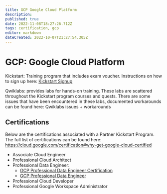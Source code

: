 ```yaml
---
title: GCP Google Cloud Platform
description: 
published: true
date: 2022-11-08T18:27:26.712Z
tags: certification, gcp
editor: markdown
dateCreated: 2022-10-07T21:27:54.305Z
---
```


# GCP: Google Cloud Platform
Kickstart: Training program that includes exam voucher. Instructions on how to sign up here: [Kickstart Signup](/training/Certifications/Google/Kickstart)

Qwiklabs: provides labs for hands-on training. These labs are scattered throughout the Kickstart program courses and quests. There are some issues that have been encountered in these labs, documented workarounds can be found here: Qwiklabs issues + workarounds

## Certifications
Below are the certifications associated with a Partner Kickstart Program. The full list of certifications can be found here: https://cloud.google.com/certification#why-get-google-cloud-certified
- Associate Cloud Engineer
- Professional Cloud Architect
- Professional Data Engineer:
	* [GCP Professional Data Engineer Certification](/training/Certifications/Google/gcp_professional_data_engineer_certification_v2) 
  * [GCP Professional Data Engineer](/training/Certifications/Google/GCP_Professional_Data_Engineer)
- Professional Cloud Developer
- Professional Google Workspace Administrator


